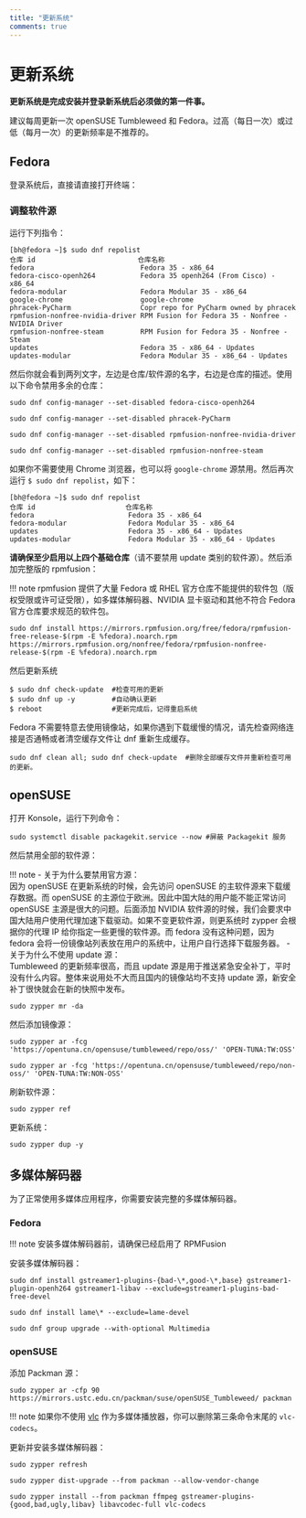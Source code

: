 ```yaml
---
title: "更新系统"
comments: true
---
```


# 更新系统

**更新系统是完成安装并登录新系统后必须做的第一件事。**

建议每周更新一次 openSUSE Tumbleweed 和 Fedora。过高（每日一次）或过低（每月一次）的更新频率是不推荐的。

## Fedora

登录系统后，直接请直接打开终端：

### 调整软件源

运行下列指令：

```
[bh@fedora ~]$ sudo dnf repolist
仓库 id                         仓库名称
fedora                          Fedora 35 - x86_64
fedora-cisco-openh264           Fedora 35 openh264 (From Cisco) - x86_64
fedora-modular                  Fedora Modular 35 - x86_64
google-chrome                   google-chrome
phracek-PyCharm                 Copr repo for PyCharm owned by phracek
rpmfusion-nonfree-nvidia-driver RPM Fusion for Fedora 35 - Nonfree - NVIDIA Driver
rpmfusion-nonfree-steam         RPM Fusion for Fedora 35 - Nonfree - Steam
updates                         Fedora 35 - x86_64 - Updates
updates-modular                 Fedora Modular 35 - x86_64 - Updates
```

然后你就会看到两列文字，左边是仓库/软件源的名字，右边是仓库的描述。使用以下命令禁用多余的仓库：

```
sudo dnf config-manager --set-disabled fedora-cisco-openh264
```
```
sudo dnf config-manager --set-disabled phracek-PyCharm
```
```
sudo dnf config-manager --set-disabled rpmfusion-nonfree-nvidia-driver
```
```
sudo dnf config-manager --set-disabled rpmfusion-nonfree-steam
```

如果你不需要使用 Chrome 浏览器，也可以将 `google-chrome` 源禁用。然后再次运行 `$ sudo dnf repolist`，如下：

```
[bh@fedora ~]$ sudo dnf repolist
仓库 id                      仓库名称
fedora                       Fedora 35 - x86_64
fedora-modular               Fedora Modular 35 - x86_64
updates                      Fedora 35 - x86_64 - Updates
updates-modular              Fedora Modular 35 - x86_64 - Updates
```

**请确保至少启用以上四个基础仓库**（请不要禁用 update 类别的软件源）。然后添加完整版的 rpmfusion：

!!! note
    rpmfusion 提供了大量 Fedora 或 RHEL 官方仓库不能提供的软件包（版权受限或许可证受限），如多媒体解码器、NVIDIA 显卡驱动和其他不符合 Fedora 官方仓库要求规范的软件包。

```
sudo dnf install https://mirrors.rpmfusion.org/free/fedora/rpmfusion-free-release-$(rpm -E %fedora).noarch.rpm https://mirrors.rpmfusion.org/nonfree/fedora/rpmfusion-nonfree-release-$(rpm -E %fedora).noarch.rpm
```

然后更新系统

```
$ sudo dnf check-update  #检查可用的更新
$ sudo dnf up -y         #自动确认更新
$ reboot                 #更新完成后，记得重启系统
```

Fedora 不需要特意去使用镜像站，如果你遇到下载缓慢的情况，请先检查网络连接是否通畅或者清空缓存文件让 dnf 重新生成缓存。

```
sudo dnf clean all; sudo dnf check-update  #删除全部缓存文件并重新检查可用的更新。
```

## openSUSE

打开 Konsole，运行下列命令：

```
sudo systemctl disable packagekit.service --now #屏蔽 Packagekit 服务
```

然后禁用全部的软件源：

!!! note
    - 关于为什么要禁用官方源：  
    因为 openSUSE 在更新系统的时候，会先访问 openSUSE 的主软件源来下载缓存数据。而 openSUSE 的主源位于欧洲。因此中国大陆的用户能不能正常访问 openSUSE 主源是很大的问题。后面添加 NVIDIA 软件源的时候，我们会要求中国大陆用户使用代理加速下载驱动。如果不变更软件源，则更系统时 zypper 会根据你的代理 IP 给你指定一些更慢的软件源。而 fedora 没有这种问题，因为 fedora 会将一份镜像站列表放在用户的系统中，让用户自行选择下载服务器。
    - 关于为什么不使用 update 源：  
    Tumbleweed 的更新频率很高，而且 update 源是用于推送紧急安全补丁，平时没有什么内容。整体来说用处不大而且国内的镜像站均不支持 update 源，新安全补丁很快就会在新的快照中发布。  

```
sudo zypper mr -da
```

然后添加镜像源：

```
sudo zypper ar -fcg 'https://opentuna.cn/opensuse/tumbleweed/repo/oss/' 'OPEN-TUNA:TW:OSS'
```
```
sudo zypper ar -fcg 'https://opentuna.cn/opensuse/tumbleweed/repo/non-oss/' 'OPEN-TUNA:TW:NON-OSS'
```

刷新软件源：

```
sudo zypper ref
```

更新系统：

```
sudo zypper dup -y
```

## 多媒体解码器

为了正常使用多媒体应用程序，你需要安装完整的多媒体解码器。

### Fedora

!!! note
    安装多媒体解码器前，请确保已经启用了 RPMFusion

安装多媒体解码器：

```
sudo dnf install gstreamer1-plugins-{bad-\*,good-\*,base} gstreamer1-plugin-openh264 gstreamer1-libav --exclude=gstreamer1-plugins-bad-free-devel
```
```
sudo dnf install lame\* --exclude=lame-devel
```
```
sudo dnf group upgrade --with-optional Multimedia
```

### openSUSE

添加 Packman 源：

```
sudo zypper ar -cfp 90 https://mirrors.ustc.edu.cn/packman/suse/openSUSE_Tumbleweed/ packman
```
!!! note
    如果你不使用 [vlc](https://www.videolan.org/vlc/) 作为多媒体播放器，你可以删除第三条命令末尾的 `vlc-codecs`。

更新并安装多媒体解码器：

```
sudo zypper refresh
```
```
sudo zypper dist-upgrade --from packman --allow-vendor-change
```
```
sudo zypper install --from packman ffmpeg gstreamer-plugins-{good,bad,ugly,libav} libavcodec-full vlc-codecs
```